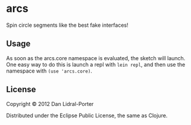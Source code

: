 # arcs

Spin circle segments like the best fake interfaces!

## Usage

As soon as the arcs.core namespace is evaluated, the sketch will launch. One
easy way to do this is launch a repl with `lein repl`, and then use the
namespace with `(use 'arcs.core)`.

## License

Copyright © 2012 Dan Lidral-Porter

Distributed under the Eclipse Public License, the same as Clojure.
